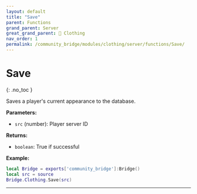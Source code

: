 ```yaml
---
layout: default
title: "Save"
parent: Functions
grand_parent: Server
great_grand_parent: 👔 Clothing
nav_order: 1
permalink: /community_bridge/modules/clothing/server/functions/Save/
---
```


# Save
{: .no_toc }

Saves a player's current appearance to the database.

**Parameters:**
- `src` (number): Player server ID

**Returns:**
- `boolean`: True if successful

**Example:**
```lua
local Bridge = exports['community_bridge']:Bridge()
local src = source
Bridge.Clothing.Save(src)
```

---